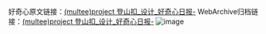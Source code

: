 好奇心原文链接：[(multee)project 登山扣_设计_好奇心日报-](https://www.qdaily.com/articles/4131.html)
WebArchive归档链接：[(multee)project 登山扣_设计_好奇心日报-](http://web.archive.org/web/20190623153813/https://www.qdaily.com/articles/4131.html)
![image](http://ww3.sinaimg.cn/large/007d5XDpgy1g3ve7wzh5zj30u02vatqa)